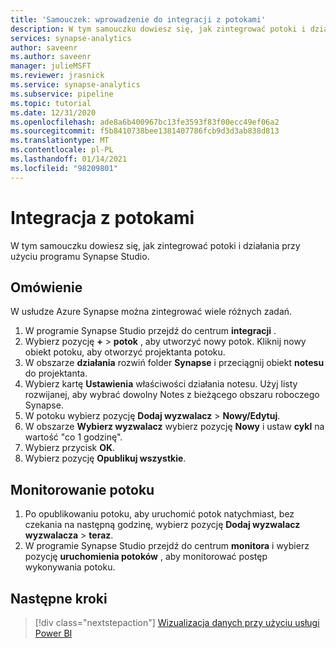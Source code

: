 ```yaml
---
title: 'Samouczek: wprowadzenie do integracji z potokami'
description: W tym samouczku dowiesz się, jak zintegrować potoki i działania przy użyciu programu Synapse Studio.
services: synapse-analytics
author: saveenr
ms.author: saveenr
manager: julieMSFT
ms.reviewer: jrasnick
ms.service: synapse-analytics
ms.subservice: pipeline
ms.topic: tutorial
ms.date: 12/31/2020
ms.openlocfilehash: ade8a6b400967bc13fe3593f83f00ecc49ef06a2
ms.sourcegitcommit: f5b8410738bee1381407786fcb9d3d3ab838d813
ms.translationtype: MT
ms.contentlocale: pl-PL
ms.lasthandoff: 01/14/2021
ms.locfileid: "98209801"
---
```

# <a name="integrate-with-pipelines"></a>Integracja z potokami

W tym samouczku dowiesz się, jak zintegrować potoki i działania przy użyciu programu Synapse Studio. 

## <a name="overview"></a>Omówienie

W usłudze Azure Synapse można zintegrować wiele różnych zadań.

1. W programie Synapse Studio przejdź do centrum **integracji** .
1. Wybierz pozycję **+**  >  **potok** , aby utworzyć nowy potok. Kliknij nowy obiekt potoku, aby otworzyć projektanta potoku.
1. W obszarze **działania** rozwiń folder **Synapse** i przeciągnij obiekt **notesu** do projektanta.
1. Wybierz kartę **Ustawienia** właściwości działania notesu. Użyj listy rozwijanej, aby wybrać dowolny Notes z bieżącego obszaru roboczego Synapse. 
1. W potoku wybierz pozycję **Dodaj wyzwalacz**  >  **Nowy/Edytuj**.
1. W obszarze **Wybierz wyzwalacz** wybierz pozycję **Nowy** i ustaw **cykl** na wartość "co 1 godzinę".
1. Wybierz przycisk **OK**. 
1. Wybierz pozycję **Opublikuj wszystkie**. 


## <a name="monitor-pipeline"></a>Monitorowanie potoku

1. Po opublikowaniu potoku, aby uruchomić potok natychmiast, bez czekania na następną godzinę, wybierz pozycję **Dodaj wyzwalacz wyzwalacza**  >  **teraz**.
1. W programie Synapse Studio przejdź do centrum **monitora** i wybierz pozycję **uruchomienia potoków** , aby monitorować postęp wykonywania potoku.



## <a name="next-steps"></a>Następne kroki

> [!div class="nextstepaction"]
> [Wizualizacja danych przy użyciu usługi Power BI](get-started-visualize-power-bi.md)
                                 
